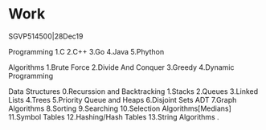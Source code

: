 # Work

SGVP514500|28Dec19

Programming
1.C
2.C++ 
3.Go 
4.Java 
5.Phython 

Algorithms
1.Brute Force
2.Divide And Conquer
3.Greedy 
4.Dynamic Programming

Data Structures
0.Recurssion and Backtracking
1.Stacks
2.Queues
3.Linked Lists
4.Trees
5.Priority Queue and Heaps
6.Disjoint Sets ADT
7.Graph Algorithms
8.Sorting
9.Searching
10.Selection Algorithms[Medians]
11.Symbol Tables
12.Hashing/Hash Tables
13.String Algorithms
.

